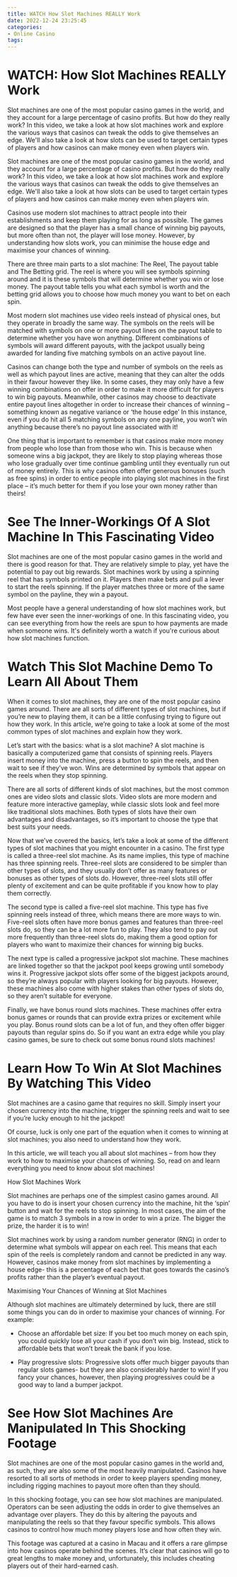 ```yaml
---
title: WATCH How Slot Machines REALLY Work 
date: 2022-12-24 23:25:45
categories:
- Online Casino
tags:
---
```



#  WATCH: How Slot Machines REALLY Work 
Slot machines are one of the most popular casino games in the world, and they account for a large percentage of casino profits. But how do they really work?
In this video, we take a look at how slot machines work and explore the various ways that casinos can tweak the odds to give themselves an edge. We'll also take a look at how slots can be used to target certain types of players and how casinos can make money even when players win.

Slot machines are one of the most popular casino games in the world, and they account for a large percentage of casino profits. But how do they really work?
In this video, we take a look at how slot machines work and explore the various ways that casinos can tweak the odds to give themselves an edge. We'll also take a look at how slots can be used to target certain types of players and how casinos can make money even when players win. 

Casinos use modern slot machines to attract people into their establishments and keep them playing for as long as possible. The games are designed so that the player has a small chance of winning big payouts, but more often than not, the player will lose money. 
However, by understanding how slots work, you can minimise the house edge and maximise your chances of winning. 

There are three main parts to a slot machine: The Reel, The payout table and The Betting grid. 
The reel is where you will see symbols spinning around and it is these symbols that will determine whether you win or lose money. The payout table tells you what each symbol is worth and the betting grid allows you to choose how much money you want to bet on each spin. 

Most modern slot machines use video reels instead of physical ones, but they operate in broadly the same way. The symbols on the reels will be matched with symbols on one or more payout lines on the payout table to determine whether you have won anything. 
Different combinations of symbols will award different payouts, with the jackpot usually being awarded for landing five matching symbols on an active payout line. 

Casinos can change both the type and number of symbols on the reels as well as which payout lines are active, meaning that they can alter the odds in their favour however they like. In some cases, they may only have a few winning combinations on offer in order to make it more difficult for players to win big payouts. 
Meanwhile, other casinos may choose to deactivate entire payout lines altogether in order to increase their chances of winning – something known as negative variance or ‘the house edge’ In this instance, even if you do hit all 5 matching symbols on any one payline, you won’t win anything because there’s no payout line associated with it! 

One thing that is important to remember is that casinos make more money from people who lose than from those who win. This is because when someone wins a big jackpot, they are likely to stop playing whereas those who lose gradually over time continue gambling until they eventually run out of money entirely. 
This is why casinos often offer generous bonuses (such as free spins) in order to entice people into playing slot machines in the first place – it’s much better for them if you lose your own money rather than theirs!

#  See The Inner-Workings Of A Slot Machine In This Fascinating Video 

Slot machines are one of the most popular casino games in the world and there is good reason for that. They are relatively simple to play, yet have the potential to pay out big rewards. Slot machines work by using a spinning reel that has symbols printed on it. Players then make bets and pull a lever to start the reels spinning. If the player matches three or more of the same symbol on the payline, they win a payout.

Most people have a general understanding of how slot machines work, but few have ever seen the inner-workings of one. In this fascinating video, you can see everything from how the reels are spun to how payments are made when someone wins. It's definitely worth a watch if you're curious about how slot machines function.

#  Watch This Slot Machine Demo To Learn All About Them 

When it comes to slot machines, they are one of the most popular casino games around. There are all sorts of different types of slot machines, but if you’re new to playing them, it can be a little confusing trying to figure out how they work. In this article, we’re going to take a look at some of the most common types of slot machines and explain how they work.

Let’s start with the basics: what is a slot machine? A slot machine is basically a computerized game that consists of spinning reels. Players insert money into the machine, press a button to spin the reels, and then wait to see if they’ve won. Wins are determined by symbols that appear on the reels when they stop spinning.

There are all sorts of different kinds of slot machines, but the most common ones are video slots and classic slots. Video slots are more modern and feature more interactive gameplay, while classic slots look and feel more like traditional slots machines. Both types of slots have their own advantages and disadvantages, so it’s important to choose the type that best suits your needs.

Now that we’ve covered the basics, let’s take a look at some of the different types of slot machines that you might encounter in a casino. The first type is called a three-reel slot machine. As its name implies, this type of machine has three spinning reels. Three-reel slots are considered to be simpler than other types of slots, and they usually don’t offer as many features or bonuses as other types of slots do. However, three-reel slots still offer plenty of excitement and can be quite profitable if you know how to play them correctly.

The second type is called a five-reel slot machine. This type has five spinning reels instead of three, which means there are more ways to win. Five-reel slots often have more bonus games and features than three-reel slots do, so they can be a lot more fun to play. They also tend to pay out more frequently than three-reel slots do, making them a good option for players who want to maximize their chances for winning big bucks.

The next type is called a progressive jackpot slot machine. These machines are linked together so that the jackpot pool keeps growing until somebody wins it. Progressive jackpot slots offer some of the biggest jackpots around, so they’re always popular with players looking for big payouts. However, these machines also come with higher stakes than other types of slots do, so they aren’t suitable for everyone.

Finally, we have bonus round slots machines. These machines offer extra bonus games or rounds that can provide extra prizes or excitement while you play. Bonus round slots can be a lot of fun, and they often offer bigger payouts than regular spins do. So if you want an extra edge while you play casino games, be sure to check out some bonus round slots machines!

# Learn How To Win At Slot Machines By Watching This Video 

Slot machines are a casino game that requires no skill. Simply insert your chosen currency into the machine, trigger the spinning reels and wait to see if you’re lucky enough to hit the jackpot!

Of course, luck is only one part of the equation when it comes to winning at slot machines; you also need to understand how they work.

In this article, we will teach you all about slot machines – from how they work to how to maximise your chances of winning. So, read on and learn everything you need to know about slot machines!

How Slot Machines Work

Slot machines are perhaps one of the simplest casino games around. All you have to do is insert your chosen currency into the machine, hit the ‘spin’ button and wait for the reels to stop spinning. In most cases, the aim of the game is to match 3 symbols in a row in order to win a prize. The bigger the prize, the harder it is to win!

Slot machines work by using a random number generator (RNG) in order to determine what symbols will appear on each reel. This means that each spin of the reels is completely random and cannot be predicted in any way. However, casinos make money from slot machines by implementing a house edge- this is a percentage of each bet that goes towards the casino’s profits rather than the player’s eventual payout.

Maximising Your Chances of Winning at Slot Machines

Although slot machines are ultimately determined by luck, there are still some things you can do in order to maximise your chances of winning. For example:

- Choose an affordable bet size: If you bet too much money on each spin, you could quickly lose all your cash if you don’t win big. Instead, stick to affordable bets that won’t break the bank if you lose.

- Play progressive slots: Progressive slots offer much bigger payouts than regular slots games- but they are also considerably harder to win! If you fancy your chances, however, then playing progressives could be a good way to land a bumper jackpot.

#  See How Slot Machines Are Manipulated In This Shocking Footage

Slot machines are one of the most popular casino games in the world and, as such, they are also some of the most heavily manipulated. Casinos have resorted to all sorts of methods in order to keep players spending money, including rigging machines to payout more often than they should.

In this shocking footage, you can see how slot machines are manipulated. Operators can be seen adjusting the odds in order to give themselves an advantage over players. They do this by altering the payouts and manipulating the reels so that they favour specific symbols. This allows casinos to control how much money players lose and how often they win.

This footage was captured at a casino in Macau and it offers a rare glimpse into how casinos operate behind the scenes. It’s clear that casinos will go to great lengths to make money and, unfortunately, this includes cheating players out of their hard-earned cash.